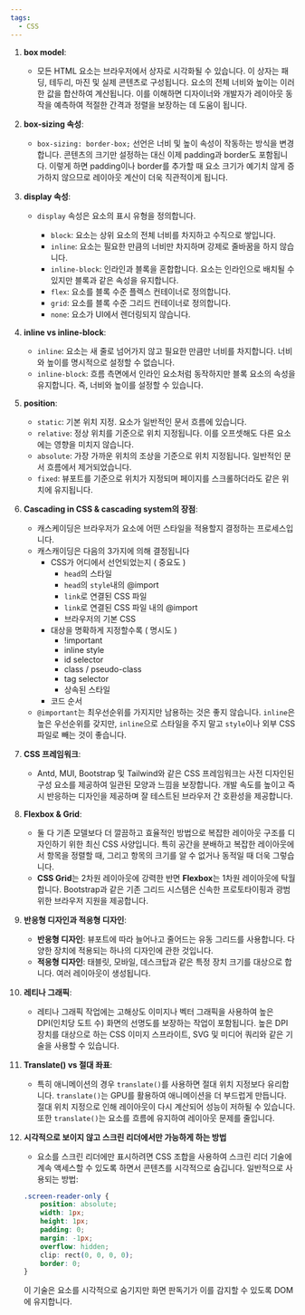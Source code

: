 ```yaml
---
tags:
  - CSS
---
```

1. **box model**:
    
    - 모든 HTML 요소는 브라우저에서 상자로 시각화될 수 있습니다. 이 상자는 패딩, 테두리, 마진 및 실제 콘텐츠로 구성됩니다. 요소의 전체 너비와 높이는 이러한 값을 합산하여 계산됩니다. 이를 이해하면 디자이너와 개발자가 레이아웃 동작을 예측하여 적절한 간격과 정렬을 보장하는 데 도움이 됩니다.
2. **box-sizing 속성**:
    
    - `box-sizing: border-box;` 선언은 너비 및 높이 속성이 작동하는 방식을 변경합니다. 콘텐츠의 크기만 설정하는 대신 이제 padding과 border도 포함됩니다. 이렇게 하면 padding이나 border를 추가할 때 요소 크기가 예기치 않게 증가하지 않으므로 레이아웃 계산이 더욱 직관적이게 됩니다.
3. **display 속성**:
    
    - `display` 속성은 요소의 표시 유형을 정의합니다.
        
        - `block`: 요소는 상위 요소의 전체 너비를 차지하고 수직으로 쌓입니다.
        - `inline`: 요소는 필요한 만큼의 너비만 차지하며 강제로 줄바꿈을 하지 않습니다.
        - `inline-block`: 인라인과 블록을 혼합합니다. 요소는 인라인으로 배치될 수 있지만 블록과 같은 속성을 유지합니다.
        - `flex`: 요소를 블록 수준 플렉스 컨테이너로 정의합니다.
        - `grid`: 요소를 블록 수준 그리드 컨테이너로 정의합니다.
        - `none`: 요소가 UI에서 렌더링되지 않습니다.
4. **inline vs inline-block**:
    
    - `inline`: 요소는 새 줄로 넘어가지 않고 필요한 만큼만 너비를 차지합니다. 너비와 높이를 명시적으로 설정할 수 없습니다.
    - `inline-block`: 흐름 측면에서 인라인 요소처럼 동작하지만 블록 요소의 속성을 유지합니다. 즉, 너비와 높이를 설정할 수 있습니다.
5. **position**:
    
    - `static`: 기본 위치 지정. 요소가 일반적인 문서 흐름에 있습니다.
    - `relative`: 정상 위치를 기준으로 위치 지정됩니다. 이를 오프셋해도 다른 요소에는 영향을 미치지 않습니다.
    - `absolute`: 가장 가까운 위치의 조상을 기준으로 위치 지정됩니다. 일반적인 문서 흐름에서 제거되었습니다.
    - `fixed`: 뷰포트를 기준으로 위치가 지정되며 페이지를 스크롤하더라도 같은 위치에 유지됩니다.
6. **Cascading in CSS & cascading system의 장점**:
    
    - 캐스케이딩은 브라우저가 요소에 어떤 스타일을 적용할지 결정하는 프로세스입니다.
    - 캐스캐이딩은 다음의 3가지에 의해 결정됩니다
	    - CSS가 어디에서 선언되었는지 ( 중요도 )
		    - `head`의 스타일
		    - `head`의 `style`내의 @import
		    - `link`로 연결된 CSS 파일
		    - `link`로 연결된 CSS 파일 내의 @import
		    - 브라우저의 기본 CSS
	    - 대상을 명확하게 지정할수록 ( 명시도 )
		    - !important
		    - inline style
		    - id selector
		    - class / pseudo-class
		    - tag selector
		    - 상속된 스타일
	    - 코드 순서
	- `@important`는 최우선순위를 가지지만 남용하는 것은 좋지 않습니다. `inline`은 높은 우선순위를 갖지만, `inline`으로 스타일을 주지 말고 `style`이나 외부 CSS 파일로 빼는 것이 좋습니다.
1. **CSS 프레임워크**:
    
    - Antd, MUI, Bootstrap 및 Tailwind와 같은 CSS 프레임워크는 사전 디자인된 구성 요소를 제공하여 일관된 모양과 느낌을 보장합니다. 개발 속도를 높이고 즉시 반응하는 디자인을 제공하며 잘 테스트된 브라우저 간 호환성을 제공합니다.
8. **Flexbox & Grid**:
    
    - 둘 다 기존 모델보다 더 깔끔하고 효율적인 방법으로 복잡한 레이아웃 구조를 디자인하기 위한 최신 CSS 사양입니다. 특히 공간을 분배하고 복잡한 레이아웃에서 항목을 정렬할 때, 그리고 항목의 크기를 알 수 없거나 동적일 때 더욱 그렇습니다.
    - **CSS Grid**는 2차원 레이아웃에 강력한 반면 **Flexbox**는 1차원 레이아웃에 탁월합니다. Bootstrap과 같은 기존 그리드 시스템은 신속한 프로토타이핑과 광범위한 브라우저 지원을 제공합니다.
1. **반응형 디자인과 적응형 디자인**:
    
    - **반응형 디자인**: 뷰포트에 따라 늘어나고 줄어드는 유동 그리드를 사용합니다. 다양한 장치에 적용되는 하나의 디자인에 관한 것입니다.
    - **적응형 디자인**: 태블릿, 모바일, 데스크탑과 같은 특정 장치 크기를 대상으로 합니다. 여러 레이아웃이 생성됩니다.
10. **레티나 그래픽**:
    
    - 레티나 그래픽 작업에는 고해상도 이미지나 벡터 그래픽을 사용하여 높은 DPI(인치당 도트 수) 화면의 선명도를 보장하는 작업이 포함됩니다. 높은 DPI 장치를 대상으로 하는 CSS 이미지 스프라이트, SVG 및 미디어 쿼리와 같은 기술을 사용할 수 있습니다.
11. **Translate() vs 절대 ​​좌표**:
    
    - 특히 애니메이션의 경우 `translate()`를 사용하면 절대 위치 지정보다 유리합니다. `translate()`는 GPU를 활용하여 애니메이션을 더 부드럽게 만듭니다. 절대 위치 지정으로 인해 레이아웃이 다시 계산되어 성능이 저하될 수 있습니다. 또한 `translate()`는 요소를 흐름에 유지하여 레이아웃 문제를 줄입니다.
12. **시각적으로 보이지 않고 스크린 리더에서만 가능하게 하는 방법**
    - 요소를 스크린 리더에만 표시하려면 CSS 조합을 사용하여 스크린 리더 기술에 계속 액세스할 수 있도록 하면서 콘텐츠를 시각적으로 숨깁니다. 일반적으로 사용되는 방법:
    ```css
    .screen-reader-only {
	    position: absolute;
	    width: 1px;
	    height: 1px;
	    padding: 0;
	    margin: -1px;
	    overflow: hidden;
	    clip: rect(0, 0, 0, 0);
	    border: 0;
	}
	```
	이 기술은 요소를 시각적으로 숨기지만 화면 판독기가 이를 감지할 수 있도록 DOM에 유지합니다.